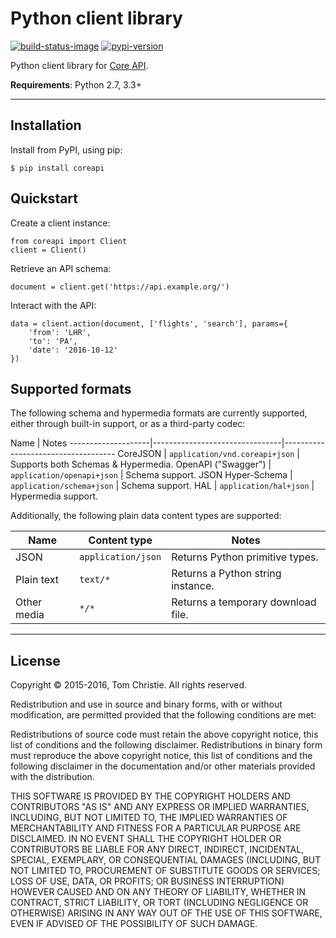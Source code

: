 # Python client library

[![build-status-image]][travis]
[![pypi-version]][pypi]

Python client library for [Core API][core-api].

**Requirements**: Python 2.7, 3.3+

---

## Installation

Install from PyPI, using pip:

    $ pip install coreapi

## Quickstart

Create a client instance:

    from coreapi import Client
    client = Client()

Retrieve an API schema:

    document = client.get('https://api.example.org/')

Interact with the API:

    data = client.action(document, ['flights', 'search'], params={
        'from': 'LHR',
        'to': 'PA',
        'date': '2016-10-12'
    })

## Supported formats

The following schema and hypermedia formats are currently supported, either
through built-in support, or as a third-party codec:

Name                | Notes
--------------------|--------------------------------|------------------------------------
CoreJSON            | `application/vnd.coreapi+json` | Supports both Schemas & Hypermedia.
OpenAPI ("Swagger") | `application/openapi+json`     | Schema support.
JSON Hyper-Schema   | `application/schema+json`      | Schema support.
HAL                 | `application/hal+json`         | Hypermedia support.

Additionally, the following plain data content types are supported:

Name        | Content type       | Notes
------------|--------------------|---------------------------------
JSON        | `application/json` | Returns Python primitive types.
Plain text  | `text/*`           | Returns a Python string instance.
Other media | `*/*`              | Returns a temporary download file.

---

## License

Copyright © 2015-2016, Tom Christie.
All rights reserved.

Redistribution and use in source and binary forms, with or without
modification, are permitted provided that the following conditions are met:

Redistributions of source code must retain the above copyright notice, this
list of conditions and the following disclaimer.
Redistributions in binary form must reproduce the above copyright notice, this
list of conditions and the following disclaimer in the documentation and/or
other materials provided with the distribution.

THIS SOFTWARE IS PROVIDED BY THE COPYRIGHT HOLDERS AND CONTRIBUTORS "AS IS" AND
ANY EXPRESS OR IMPLIED WARRANTIES, INCLUDING, BUT NOT LIMITED TO, THE IMPLIED
WARRANTIES OF MERCHANTABILITY AND FITNESS FOR A PARTICULAR PURPOSE ARE
DISCLAIMED. IN NO EVENT SHALL THE COPYRIGHT HOLDER OR CONTRIBUTORS BE LIABLE
FOR ANY DIRECT, INDIRECT, INCIDENTAL, SPECIAL, EXEMPLARY, OR CONSEQUENTIAL DAMAGES
(INCLUDING, BUT NOT LIMITED TO, PROCUREMENT OF SUBSTITUTE GOODS OR
SERVICES; LOSS OF USE, DATA, OR PROFITS; OR BUSINESS INTERRUPTION) HOWEVER
CAUSED AND ON ANY THEORY OF LIABILITY, WHETHER IN CONTRACT, STRICT LIABILITY,
OR TORT (INCLUDING NEGLIGENCE OR OTHERWISE) ARISING IN ANY WAY OUT OF THE USE
OF THIS SOFTWARE, EVEN IF ADVISED OF THE POSSIBILITY OF SUCH DAMAGE.

[core-api]: https://github.com/core-api/core-api/
[build-status-image]: https://secure.travis-ci.org/core-api/python-client.svg?branch=master
[travis]: http://travis-ci.org/core-api/python-client?branch=master
[pypi-version]: https://img.shields.io/pypi/v/coreapi.svg
[pypi]: https://pypi.python.org/pypi/coreapi
